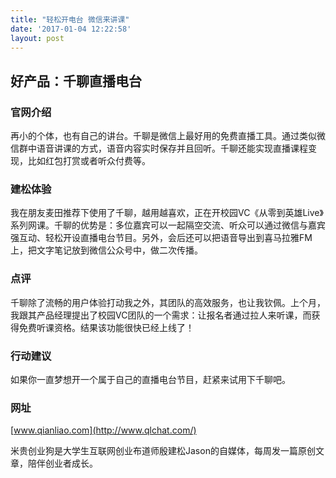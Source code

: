 ```yaml
---
title: "轻松开电台 微信来讲课"
date: '2017-01-04 12:22:58'
layout: post
---
```

## 好产品：千聊直播电台

### 官网介绍

再小的个体，也有自己的讲台。千聊是微信上最好用的免费直播工具。通过类似微信群中语音讲课的方式，语音内容实时保存并且回听。千聊还能实现直播课程变现，比如红包打赏或者听众付费等。

### 建松体验

我在朋友麦田推荐下使用了千聊，越用越喜欢，正在开校园VC《从零到英雄Live》系列网课。千聊的优势是：多位嘉宾可以一起隔空交流、听众可以通过微信与嘉宾强互动、轻松开设直播电台节目。另外，会后还可以把语音导出到喜马拉雅FM上，把文字笔记放到微信公众号中，做二次传播。

### 点评

千聊除了流畅的用户体验打动我之外，其团队的高效服务，也让我钦佩。上个月，我跟其产品经理提出了校园VC团队的一个需求：让报名者通过拉人来听课，而获得免费听课资格。结果该功能很快已经上线了！

### 行动建议

如果你一直梦想开一个属于自己的直播电台节目，赶紧来试用下千聊吧。

### 网址

[www.qianliao.com](http://www.qlchat.com/)

米贵创业狗是大学生互联网创业布道师殷建松Jason的自媒体，每周发一篇原创文章，陪伴创业者成长。